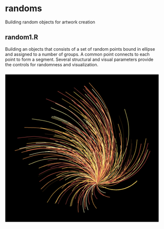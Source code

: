 # randoms
Building random objects for artwork creation

## random1.R
Building an objects that consists of a set of random points bound in ellipse and assigned to a number of groups. A common point connects to each point to form a segment.
Several structural and visual parameters provide the controls for randomness and visualization.

![random1 example](/examples/p3.png?raw=true)
